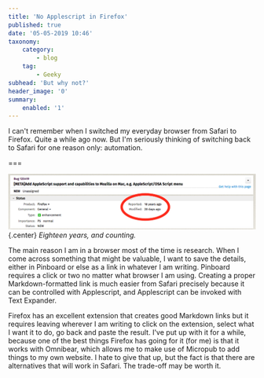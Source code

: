 ```yaml
---
title: 'No Applescript in Firefox'
published: true
date: '05-05-2019 10:46'
taxonomy:
    category:
        - blog
    tag:
        - Geeky
subhead: 'But why not?'
header_image: '0'
summary:
    enabled: '1'
---
```


 
I can't remember when I switched my everyday browser from Safari to Firefox. Quite a while ago now. But I'm seriously thinking of switching back to Safari for one reason only: automation.

===

![screen grab of 18-year-old bug report in Mozilla](Mozilla.png){.center}
_Eighteen years, and counting._

The main reason I am in a browser most of the time is research. When I come across something that might be valuable, I want to save the details, either in Pinboard or else as a link in whatever I am writing. Pinboard requires a click or two no matter what browser I am using. Creating a proper Markdown-formatted link is much easier from Safari precisely because it can be controlled with Applescript, and Applescript can be invoked with Text Expander. 

Firefox has an excellent extension that creates good Markdown links but it requires leaving wherever I am writing to click on the extension, select what I want it to do, go back and paste the result. I've put up with it for a while, because one of the best things Firefox has going for it (for me) is that it works with Omnibear, which allows me to make use of Micropub to add things to my own website. I hate to give that up, but the fact is that there are alternatives that will work in Safari. The trade-off may be worth it.
